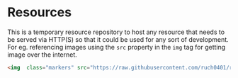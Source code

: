 # Resources

This is a temporary resource repository to host any resource that needs to be served via HTTP(S) so that it could be used for any sort of development. For eg. referencing images using the `src` property in the `img` tag for getting image over the internet.

```html
<img  class="markers" src="https://raw.githubusercontent.com/ruch0401/resources/main/RedArrowDown.png" alt="red-arrow-down">
```